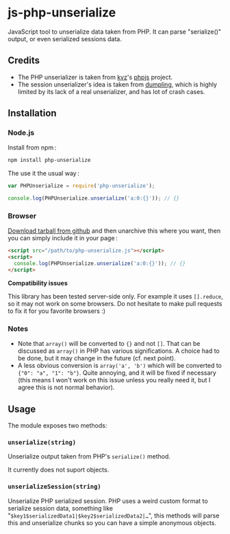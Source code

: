 js-php-unserialize
==================

JavaScript tool to unserialize data taken from PHP. It can parse "serialize()" output, or even serialized sessions data.

Credits
-------

* The PHP unserializer is taken from [kvz](https://github.com/kvz)'s [phpjs](https://github.com/kvz/phpjs) project.
* The session unserializer's idea is taken from [dumpling](https://raw.github.com/st-luke/dumpling/), which is highly limited by its lack of a real unserializer, and has lot of crash cases.

Installation
------------

### Node.js

Install from npm :

```sh
npm install php-unserialize
```

The use it the usual way :

```javascript
var PHPUnserialize = require('php-unserialize');

console.log(PHPUnserialize.unserialize('a:0:{}')); // {}
```

### Browser

[Download tarball from github](https://github.com/naholyr/js-php-unserialize/downloads) and then unarchive this where you want, then you can simply include it in your page :

```html
<script src="/path/to/php-unserialize.js"></script>
<script>
  console.log(PHPUnserialize.unserialize('a:0:{}')); // {}
</script>
```

**Compatibility issues**

This library has been tested server-side only. For example it uses `[].reduce`, so it may not work on some browsers. Do not hesitate to make pull requests to fix it for you favorite browsers :)

### Notes

* Note that `array()` will be converted to `{}` and not `[]`. That can be discussed as `array()` in PHP has various significations. A choice had to be done, but it may change in the future (cf. next point).
* A less obvious conversion is `array('a', 'b')` which will be converted to `{"0": "a", "1": "b"}`. Quite annoying, and it will be fixed if necessary (this means I won't work on this issue unless you really need it, but I agree this is not normal behavior).

Usage
-----

The module exposes two methods:

### `unserialize(string)`

Unserialize output taken from PHP's `serialize()` method.

It currently does not suport objects.

### `unserializeSession(string)`

Unserialize PHP serialized session. PHP uses a weird custom format to serialize session data, something like "`$key1$serializedData1|$key2$serializedData2|…`", this methods will parse this and unserialize chunks so you can have a simple anonymous objects.
